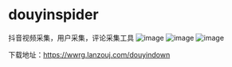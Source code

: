 # douyinspider
抖音视频采集，用户采集，评论采集工具
![image](https://github.com/dijiaatm009/douyinspider/assets/118505205/195997cf-a874-49c8-9ee8-be8d741b0bc3)
![image](https://github.com/dijiaatm009/douyinspider/assets/118505205/7a8a5874-7e6d-4fe2-84bd-c02aa9b20833)
![image](https://github.com/dijiaatm009/douyinspider/assets/118505205/d7a9c8ef-e6af-4596-bf69-9734ec3c4e9b)

下载地址：https://wwrg.lanzouj.com/douyindown

